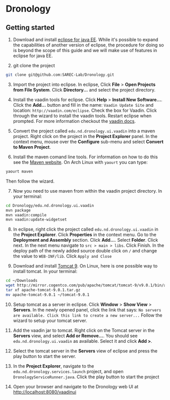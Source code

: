 # Dronology

## Getting started

1. Download and install [eclipse for java EE](https://www.eclipse.org/home/index.php). While it's possible to expand the capabilities of another version of eclipse, the procedure for doing so is beyond the scope of this guide and we will make use of features in eclipse for java EE.

2. git clone the project
```bash
git clone git@github.com:SAREC-Lab/Dronology.git
```

3. Import the project into eclipse. In eclipse, Click **File** > **Open Projects from File System**. Click **Directory...** and select the project directory.

4. Install the vaadin tools for eclipse. Click **Help** > **Install New Software...**. Click the **Add...** button and fill in the name: `Vaadin Update Site` and location: `http://vaadin.com/eclipse`. Check the box for Vaadin. Click through the wizard to install the vaadin tools. Restart eclipse when prompted. For more information checkout the [vaadin docs](https://vaadin.com/docs/framework/installing/installing-eclipse.html).

5. Convert the project called `edu.nd.dronology.ui.vaadin` into a maven project. Right click on the project in the **Project Explorer** panel. In the context menu, mouse over the **Configure** sub-menu and select **Convert to Maven Project**.

6. Install the maven comand line tools. For information on how to do this see the [Maven website](https://maven.apache.org/). On Arch Linux with `yaourt` you can type:
```bash
yaourt maven
```
Then follow the wizard.

7. Now you need to use maven from within the vaadin project directory. In your terminal:
```bash
cd Dronology/edu.nd.dronology.ui.vaadin
mvn package
mvn vaadin:compile
mvn vaadin:update-widgetset
```

8. In eclipse, right click the project called `edu.nd.dronology.ui.vaadin` in the **Project Explorer**. Click **Properties** in the context menu. Go to the **Deployment and Assembly** section. Click **Add...**. Select **Folder**. Click next. In the next menu navigate to `src > main > libs`. Click Finish. In the deploy path of the newly added source double click on `/` and change the value to `WEB-INF/lib`. Click `Apply and Close`

9. Download and install [Tomcat 9](https://tomcat.apache.org/download-90.cgi). On Linux, here is one possible way to install tomcat. In your terminal:
```bash
cd ~/Downloads
wget http://mirror.cogentco.com/pub/apache/tomcat/tomcat-9/v9.0.1/bin/apache-tomcat-9.0.1.tar.gz
tar xf apache-tomcat-9.0.1.tar.gz
mv apache-tomcat-9.0.1 ~/tomcat-9.0.1
```
10. Setup tomcat as a server in eclipse. Click **Window** > **Show View** > **Servers**. In the newly opened panel, click the link that says: `No servers are available. Click this link to create a new server...` Follow the wizard to setup your tomcat server.

11. Add the vaadin jar to tomcat. Right click on the Tomcat server in the **Servers** view, and select **Add or Remove...**. You should see `edu.nd.dronology.ui.vaadin` as available. Select it and click **Add >**.

12. Select the tomcat server in the **Servers** view of eclipse and press the play button to start the server.

13. In the **Project Explorer**, navigate to the `edu.nd.dronology.services.launch` project, and open `DronologyServiceRunner.java`. Click the play button to start the project 

14. Open your browser and navigate to the Dronology web UI at [http://localhost:8080/vaadinui](http://localhost:8080/vaadinui)
